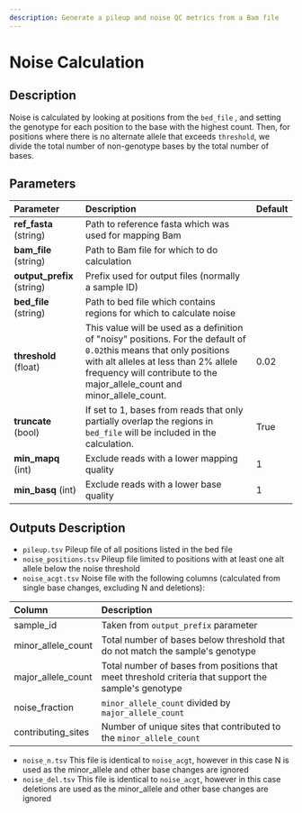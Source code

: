 ```yaml
---
description: Generate a pileup and noise QC metrics from a Bam file
---
```


# Noise Calculation

## Description

Noise is calculated by looking at positions from the `bed_file` , and setting the genotype for each position to the base with the highest count. Then, for positions where there is no alternate allele that exceeds `threshold`, we divide the total number of non-genotype bases by the total number of bases. 

## Parameters

| Parameter | Description | Default |
| :--- | :--- | :--- |
| **ref\_fasta** \(string\) | Path to reference fasta which was used for mapping Bam |  |
| **bam\_file** \(string\) | Path to Bam file for which to do calculation |  |
| **output\_prefix** \(string\) | Prefix used for output files \(normally a sample ID\) |  |
| **bed\_file** \(string\) | Path to bed file which contains regions for which to calculate noise |  |
| **threshold** \(float\) | This value will be used as a definition of "noisy" positions. For the default of `0.02`this means that only positions with alt alleles at less than 2% allele frequency will contribute to the major\_allele\_count and minor\_allele\_count.  | 0.02 |
| **truncate** \(bool\) | If set to 1, bases from reads that only partially overlap the regions in `bed_file` will be included in the calculation.  | True |
| **min\_mapq** \(int\) | Exclude reads with a lower mapping quality | 1 |
| **min\_basq** \(int\) | Exclude reads with a lower base quality | 1 |

## Outputs Description

* `pileup.tsv` Pileup file of all positions listed in the bed file
* `noise_positions.tsv` Pileup file limited to positions with at least one alt allele below the noise threshold
* `noise_acgt.tsv` Noise file with the following columns \(calculated from single base changes, excluding N and deletions\):

| Column | Description |
| :--- | :--- |
| sample\_id | Taken from `output_prefix` parameter |
| minor\_allele\_count | Total number of bases below threshold that do not match the sample's genotype |
| major\_allele\_count | Total number of bases from positions that meet threshold criteria that support the sample's genotype |
| noise\_fraction | `minor_allele_count` divided by `major_allele_count` |
| contributing\_sites | Number of unique sites that contributed to the `minor_allele_count` |

* `noise_n.tsv` This file is identical to `noise_acgt`, however in this case N is used as the minor\_allele and other base changes are ignored
* `noise_del.tsv` This file is identical to `noise_acgt`, however in this case deletions are used as the minor\_allele and other base changes are ignored


